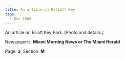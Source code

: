 ```yaml
---  
title: An article on Elliott Key  
tags:  
  - Dec 1968  
---  
```

  
An article on Elliott Key Park. [Photo and details.]  
  
Newspapers: **Miami Morning News or The Miami Herald**  
  
Page: **3**, Section: **M** 
